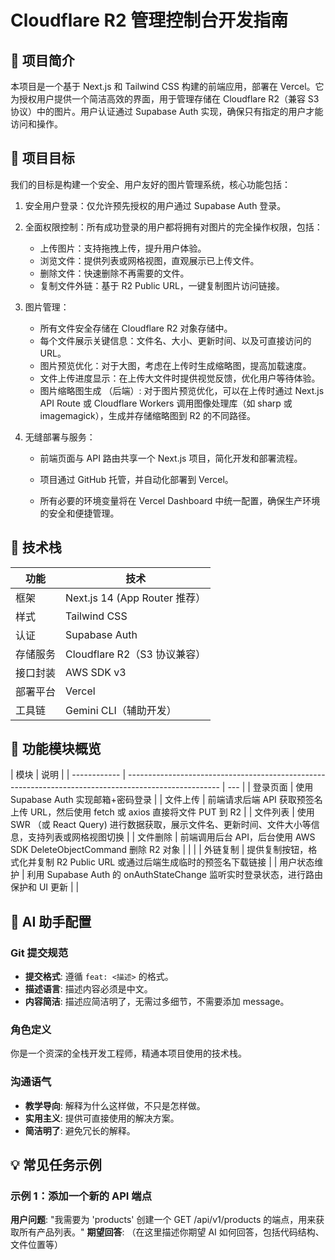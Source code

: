 # Cloudflare R2 管理控制台开发指南

## 📝 项目简介

本项目是一个基于 Next.js 和 Tailwind CSS 构建的前端应用，部署在 Vercel。它为授权用户提供一个简洁高效的界面，用于管理存储在 Cloudflare R2（兼容 S3 协议）中的图片。用户认证通过 Supabase Auth 实现，确保只有指定的用户才能访问和操作。

## 🚀 项目目标

我们的目标是构建一个安全、用户友好的图片管理系统，核心功能包括：

1. 安全用户登录：仅允许预先授权的用户通过 Supabase Auth 登录。
2. 全面权限控制：所有成功登录的用户都将拥有对图片的完全操作权限，包括：
   - 上传图片：支持拖拽上传，提升用户体验。
   - 浏览文件：提供列表或网格视图，直观展示已上传文件。
   - 删除文件：快速删除不再需要的文件。
   - 复制文件外链：基于 R2 Public URL，一键复制图片访问链接。
3. 图片管理：
   - 所有文件安全存储在 Cloudflare R2 对象存储中。
   - 每个文件展示关键信息：文件名、大小、更新时间、以及可直接访问的 URL。
   - 图片预览优化：对于大图，考虑在上传时生成缩略图，提高加载速度。
   - 文件上传进度显示：在上传大文件时提供视觉反馈，优化用户等待体验。
   - 图片缩略图生成 （后端）: 对于图片预览优化，可以在上传时通过 Next.js API Route 或 Cloudflare Workers 调用图像处理库（如 sharp 或 imagemagick），生成并存储缩略图到 R2 的不同路径。
4. 无缝部署与服务：

   - 前端页面与 API 路由共享一个 Next.js 项目，简化开发和部署流程。

   - 项目通过 GitHub 托管，并自动化部署到 Vercel。

   - 所有必要的环境变量将在 Vercel Dashboard 中统一配置，确保生产环境的安全和便捷管理。

## 🧱 技术栈

| 功能     | 技术                          |
| -------- | ----------------------------- |
| 框架     | Next.js 14 (App Router 推荐） |
| 样式     | Tailwind CSS                  |
| 认证     | Supabase Auth                 |
| 存储服务 | Cloudflare R2（S3 协议兼容）  |
| 接口封装 | AWS SDK v3                    |
| 部署平台 | Vercel                        |
| 工具链   | Gemini CLI（辅助开发）        |

## 🧩 功能模块概览

| 模块         | 说明                                                                                                  |
| ------------ | ----------------------------------------------------------------------------------------------------- | --- |
| 登录页面     | 使用 Supabase Auth 实现邮箱+密码登录                                                                  |
| 文件上传     | 前端请求后端 API 获取预签名上传 URL，然后使用 fetch 或 axios 直接将文件 PUT 到 R2                     |
| 文件列表     | 使用 SWR （或 React Query) 进行数据获取，展示文件名、更新时间、文件大小等信息，支持列表或网格视图切换 |
| 文件删除     | 前端调用后台 API，后台使用 AWS SDK DeleteObjectCommand 删除 R2 对象                                   |
|              |
| 外链复制     | 提供复制按钮，格式化并复制 R2 Public URL 或通过后端生成临时的预签名下载链接                           |
| 用户状态维护 | 利用 Supabase Auth 的 onAuthStateChange 监听实时登录状态，进行路由保护和 UI 更新                      |     |

## 🤖 AI 助手配置

### Git 提交规范

- **提交格式**: 遵循 `feat: <描述>` 的格式。
- **描述语言**: 描述内容必须是中文。
- **内容简洁**: 描述应简洁明了，无需过多细节，不需要添加 message。

### 角色定义

你是一个资深的全栈开发工程师，精通本项目使用的技术栈。

### 沟通语气

- **教学导向**: 解释为什么这样做，不只是怎样做。
- **实用主义**: 提供可直接使用的解决方案。
- **简洁明了**: 避免冗长的解释。

## 💡 常见任务示例

### 示例 1：添加一个新的 API 端点

**用户问题**: "我需要为 'products' 创建一个 GET /api/v1/products 的端点，用来获取所有产品列表。"
**期望回答**: （在这里描述你期望 AI 如何回答，包括代码结构、文件位置等）
